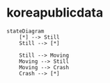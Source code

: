 # koreapublicdata

``` mermaid
stateDiagram
    [*] --> Still
    Still --> [*]

    Still --> Moving
    Moving --> Still
    Moving --> Crash
    Crash --> [*]

```
